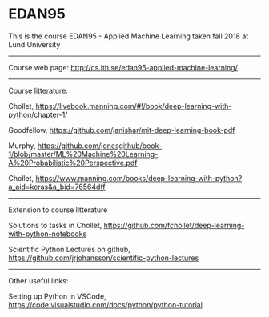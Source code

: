 # EDAN95
This is the course EDAN95 - Applied Machine Learning taken fall 2018 at Lund University

_________________________________________________________
Course web page:
http://cs.lth.se/edan95-applied-machine-learning/ 

_________________________________________________________
Course litterature:

Chollet, https://livebook.manning.com/#!/book/deep-learning-with-python/chapter-1/

Goodfellow, https://github.com/janishar/mit-deep-learning-book-pdf

Murphy, https://github.com/jonesgithub/book-1/blob/master/ML%20Machine%20Learning-A%20Probabilistic%20Perspective.pdf

Chollet, https://www.manning.com/books/deep-learning-with-python?a_aid=keras&a_bid=76564dff

_________________________________________________________
Extension to course litterature

Solutions to tasks in Chollet, https://github.com/fchollet/deep-learning-with-python-notebooks

Scientific Python Lectures on github, https://github.com/jrjohansson/scientific-python-lectures 

_________________________________________________________
Other useful links:

Setting up Python in VSCode, https://code.visualstudio.com/docs/python/python-tutorial